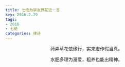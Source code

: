 ```yaml
---
title: 七绝为学友养花进一言
key: 2016.2.29
tags: 
- 2016
- 七绝
categories: 律诗
---
```


<p align="center">莳弄草花依缘行，实来虚作假当真。
</p>
<p align="center">水肥多理为溺爱，粗养也能出精神。
</p>

